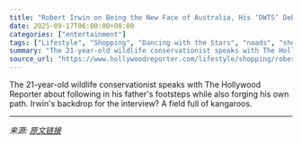 ```yaml
---
title: "Robert Irwin on Being the New Face of Australia, His ‘DWTS’ Debut and That Viral Underwear Ad"
date: 2025-09-17T06:00:00+08:00
categories: ["entertainment"]
tags: ["Lifestyle", "Shopping", "Dancing with the Stars", "noads", "shopping"]
summary: "The 21-year-old wildlife conservationist speaks with The Hollywood Reporter about following in his father's footsteps while also forging his own path. Irwin's backdrop for the interview? A field full "
source_url: "https://www.hollywoodreporter.com/lifestyle/shopping/robert-irwin-interview-tourism-australia-dwts-underwear-ad-1236372543/"
---
```


The 21-year-old wildlife conservationist speaks with The Hollywood Reporter about following in his father's footsteps while also forging his own path. Irwin's backdrop for the interview? A field full of kangaroos.

---

*来源: [原文链接](https://www.hollywoodreporter.com/lifestyle/shopping/robert-irwin-interview-tourism-australia-dwts-underwear-ad-1236372543/)*
